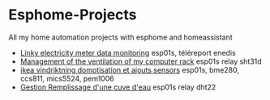 # Esphome-Projects
 All my home automation projects with esphome and homeassistant
 
  - [Linky electricity meter data monitoring](https://github.com/NicoDupont/esp_linky) esp01s, téléreport enedis
  - [Management of the ventilation of my computer rack](https://github.com/NicoDupont/esp_ventilation_rack_info) esp01s relay sht31d
  - [ikea vindriktning domotisation et ajouts sensors](https://github.com/NicoDupont/esp_ikea_vindriktning) esp01s, bme280, ccs811, mics5524, pem1006 
  - [Gestion Remplissage d'une cuve d'eau](https://github.com/NicoDupont/esp_remplissage_cuve) esp01s relay dht22
